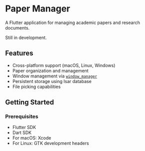 # Paper Manager

A Flutter application for managing academic papers and research documents.

Still in development.

## Features

- Cross-platform support (macOS, Linux, Windows)
- Paper organization and management
- Window management via [`window_manager`](macos/Flutter/ephemeral/Flutter.framework/Headers/FlutterViewController.h)
- Persistent storage using Isar database
- File picking capabilities

## Getting Started

### Prerequisites

- Flutter SDK
- Dart SDK
- For macOS: Xcode
- For Linux: GTK development headers